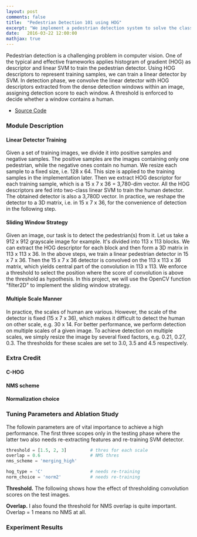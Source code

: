 ```yaml
---
layout: post
comments: false
title:  "Pedestrian Detection 101 using HOG"
excerpt: "We implement a pedestrian detection system to solve the classical problem in computer vision. Out of date features (HOG) are used as the representation features and fed into the SVM training to obtain a detector."
date:   2016-03-22 12:00:00
mathjax: true
---
```


Pedestrian detection is a challenging problem in computer vision. One of the typical and effective frameworks applies histogram of gradient (HOG) as descriptor and linear SVM to train the pedestrian detector. Using HOG descriptors to represent training samples, we can train a linear detector by SVM. In detection phase, we convolve the linear detector with HOG descriptors extracted from the dense detection windows within an image, assigning detection score to each window. A threshold is enforced to decide whether a window contains a human.

* [Source Code]()

### Module Description
#### Linear Detector Training
Given a set of training images, we divide it into positive samples and negative samples. The positive samples are the images containing only one pedestrian, while the negative ones contain no human. We resize each sample to a fixed size, i.e. 128 x 64. This size is applied to the training samples in the implementation later. Then we extract HOG descriptor for each training sample, which is a 15 x 7 x 36 = 3,780-dim vector. All the HOG descriptors are fed into two-class linear SVM to train the human detector. The obtained detector is also a 3,780D vector. In practice, we reshape the detector to a 3D matrix, i.e. in 15 x 7 x 36, for the convenience of detection in the following step.

#### Sliding Window Strategy 
Given an image, our task is to detect the pedestrian(s) from it. Let us take a 912 x 912 grayscale image for example. 
It's divided into 113 x 113 blocks.
We can extract the HOG descriptor for each block and then form a 3D matrix in 113 x 113 x 36. 
In the above steps, we train a linear pedestrian detector in 15 x 7 x 36. Then the 15 x 7 x 36 detector is convolved on the 113 x 113 x 36 matrix, which yields central part of the convolution in 113 x 113. We enforce a threshold to select the position where the score of convolution is above the threshold as hypothesis. 
In this project, we will use the OpenCV function "filter2D" to implement the sliding window strategy.

#### Multiple Scale Manner 
In practice, the scales of human are various. However, the scale of the detector is fixed (15 x 7 x 36), which makes it difficult to detect the human on other scale, e.g. 30 x 14. For better performance, we perform detection on multiple scales of a given image. To achieve detection on multiple scales, we simply resize the image by several fixed factors, e.g. 0.21, 0.27, 0.3. The thresholds for these scales are set to 3.0, 3.5 and 4.5 respectively.


### Extra Credit

#### C-HOG


#### NMS scheme

#### Normalization choice

### Tuning Parameters and Ablation Study

The followin parameters are of vital importance to achieve a high performance. The first three scopes only in the testing phase where the latter two also needs re-extracting features and re-training SVM detector.

```python
threshold = [1.5, 2, 3]			# thres for each scale
overlap = 0.6 					# NMS thres
nms_scheme = 'merging_high'

hog_type = 'C'					# needs re-training
norm_choice = 'norm2'			# needs re-training
```

**Threshold.** The following shows how the effect of thresholding convolution scores on the test images.

**Overlap.** I also found the threshold for NMS overlap is quite important. 
Overlap = 1 means no NMS at all.

### Experiment Results

